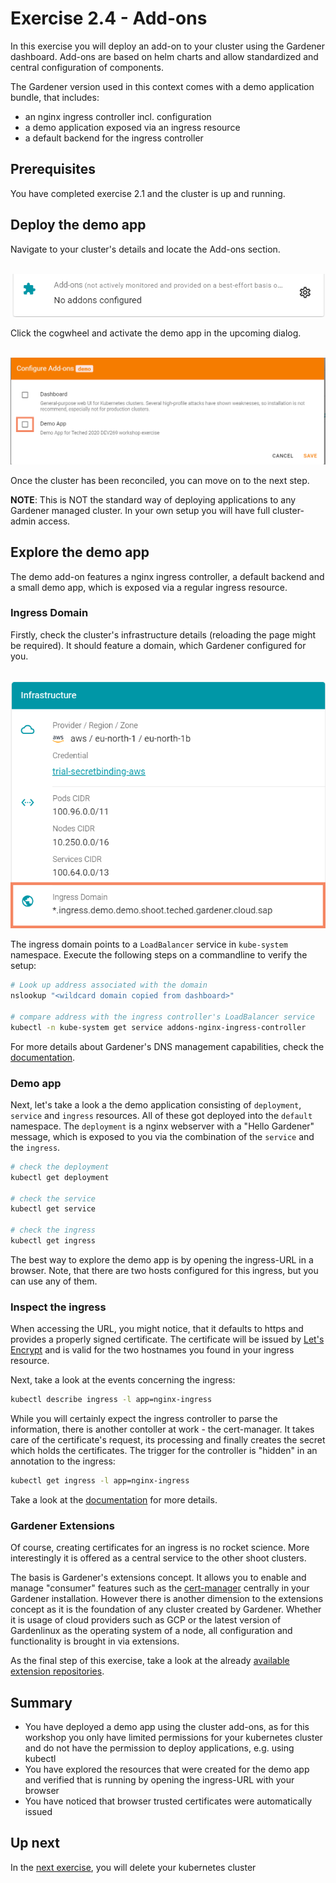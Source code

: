 # Exercise 2.4 - Add-ons

In this exercise you will deploy an add-on to your cluster using the Gardener dashboard. Add-ons are based on helm charts and allow standardized and central configuration of components.

The Gardener version used in this context comes with a demo application bundle, that includes:
- an nginx ingress controller incl. configuration
- a demo application exposed via an ingress resource
- a default backend for the ingress controller

## Prerequisites
You have completed exercise 2.1 and the cluster is up and running.

## Deploy the demo app
Navigate to your cluster's details and locate the Add-ons section.

<br>![Add-ons](./images/02_03_01.png)

Click the cogwheel and activate the demo app in the upcoming dialog.

<br>![Add-ons Dialog](./images/02_03_02.png)

Once the cluster has been reconciled, you can move on to the next step.

**NOTE**: This is NOT the standard way of deploying applications to any Gardener managed cluster. In your own setup you will have full cluster-admin access.

## Explore the demo app
The demo add-on features a nginx ingress controller, a default backend and a small demo app, which is exposed via a regular ingress resource.

### Ingress Domain
Firstly, check the cluster's infrastructure details (reloading the page might be required). It should feature a domain, which Gardener configured for you.

<br>![Ingress Domain](./images/02_03_03.png)

The ingress domain points to a `LoadBalancer` service in `kube-system` namespace. Execute the following steps on a commandline to verify the setup:
```bash
# Look up address associated with the domain
nslookup "<wildcard domain copied from dashboard>"

# compare address with the ingress controller's LoadBalancer service
kubectl -n kube-system get service addons-nginx-ingress-controller
```

For more details about Gardener's DNS management capabilities, check the [documentation](https://gardener.cloud/documentation/concepts/networking/dns_controler_manager/).

### Demo app
Next, let's take a look a the demo application consisting of `deployment`, `service` and `ingress` resources. All of these got deployed into the `default` namespace.
The `deployment` is a nginx webserver with a "Hello Gardener" message, which is exposed to you via the combination of the `service` and the `ingress`.

```bash
# check the deployment
kubectl get deployment

# check the service
kubectl get service

# check the ingress
kubectl get ingress
```

The best way to explore the demo app is by opening the ingress-URL in a browser. Note, that there are two hosts configured for this ingress, but you can use any of them.

### Inspect the ingress
When accessing the URL, you might notice, that it defaults to https and provides a properly signed certificate. The certificate will be issued by [Let's Encrypt](https://letsencrypt.org/) and is valid for the two hostnames you found in your ingress resource.

Next, take a look at the events concerning the ingress:

```bash
kubectl describe ingress -l app=nginx-ingress
```

While you will certainly expect the ingress controller to parse the information, there is another contoller at work - the cert-manager. It takes care of the certificate's request, its processing and finally creates the secret which holds the certificates. The trigger for the controller is "hidden" in an annotation to the ingress:

```bash
kubectl get ingress -l app=nginx-ingress
```

Take a look at the [documentation]( https://gardener.cloud/documentation/concepts/networking/cert-management/) for more details.

### Gardener Extensions
Of course, creating certificates for an ingress is no rocket science. More interestingly it is offered as a central service to the other shoot clusters.

The basis is Gardener's extensions concept. It allows you to enable and manage "consumer" features such as the [cert-manager](https://github.com/gardener/cert-management) centrally in your Gardener installation.
However there is another dimension to the extensions concept as it is the foundation of any cluster created by Gardener. Whether it is usage of cloud providers such as GCP or the latest version of Gardenlinux as the operating system of a node, all configuration and functionality is brought in via extensions.

As the final step of this exercise, take a look at the already [available extension repositories](https://github.com/gardener/gardener/blob/master/extensions/README.md#known-extension-implementations).

## Summary

- You have deployed a demo app using the cluster add-ons, as for this workshop you only have limited permissions for your kubernetes cluster and do not have the permission to deploy applications, e.g. using kubectl
- You have explored the resources that were created for the demo app and verified that is running by opening the ingress-URL with your browser
- You have noticed that browser trusted certificates were automatically issued

## Up next
In the [next exercise](./05_cleanup.md), you will delete your kubernetes cluster
